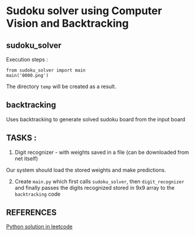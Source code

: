 # Sudoku solver using Computer Vision and Backtracking

## sudoku_solver
Execution steps : 
```python3
from sudoku_solver import main
main('0000.png')
```

The directory `temp` will be created as a result.

## backtracking

Uses backtracking to generate solved sudoku board from the input board

## TASKS :

1. Digit recognizer - with weights saved in a file (can be downloaded from net itself)

Our system should load the stored weights and make predictions.

2. Create `main.py` which first calls `sudoku_solver`, then `digit_recognizer` and finally passes the digits recognized stored in 9x9 array to the `backtracking` code

## REFERENCES 

[Python solution in leetcode](https://leetcode.com/problems/sudoku-solver/discuss/15959/Accepted-Python-solution)
